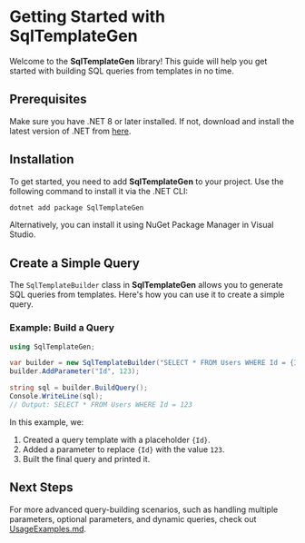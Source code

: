 # Getting Started with SqlTemplateGen

Welcome to the **SqlTemplateGen** library! This guide will help you get started with building SQL queries from templates in no time.

## Prerequisites

Make sure you have .NET 8 or later installed. If not, download and install the latest version of .NET from [here](https://dotnet.microsoft.com/download).

## Installation

To get started, you need to add **SqlTemplateGen** to your project. Use the following command to install it via the .NET CLI:

```bash
dotnet add package SqlTemplateGen
```

Alternatively, you can install it using NuGet Package Manager in Visual Studio.

## Create a Simple Query

The `SqlTemplateBuilder` class in **SqlTemplateGen** allows you to generate SQL queries from templates. Here's how you can use it to create a simple query.

### Example: Build a Query

```csharp
using SqlTemplateGen;

var builder = new SqlTemplateBuilder("SELECT * FROM Users WHERE Id = {Id}");
builder.AddParameter("Id", 123);

string sql = builder.BuildQuery();
Console.WriteLine(sql);
// Output: SELECT * FROM Users WHERE Id = 123
```

In this example, we:
1. Created a query template with a placeholder `{Id}`.
2. Added a parameter to replace `{Id}` with the value `123`.
3. Built the final query and printed it.

## Next Steps

For more advanced query-building scenarios, such as handling multiple parameters, optional parameters, and dynamic queries, check out [UsageExamples.md](UsageExamples.md).
